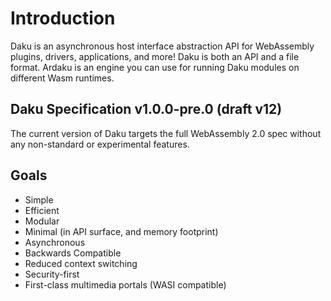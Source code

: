 # Introduction

Daku is an asynchronous host interface abstraction API for WebAssembly plugins,
drivers, applications, and more!  Daku is both an API and a file format.  Ardaku
is an engine you can use for running Daku modules on different Wasm runtimes.

## Daku Specification v1.0.0-pre.0 (draft v12)

The current version of Daku targets the full WebAssembly 2.0 spec without any
non-standard or experimental features.

## Goals

 - Simple
 - Efficient
 - Modular
 - Minimal (in API surface, and memory footprint)
 - Asynchronous
 - Backwards Compatible
 - Reduced context switching
 - Security-first
 - First-class multimedia portals (WASI compatible)
